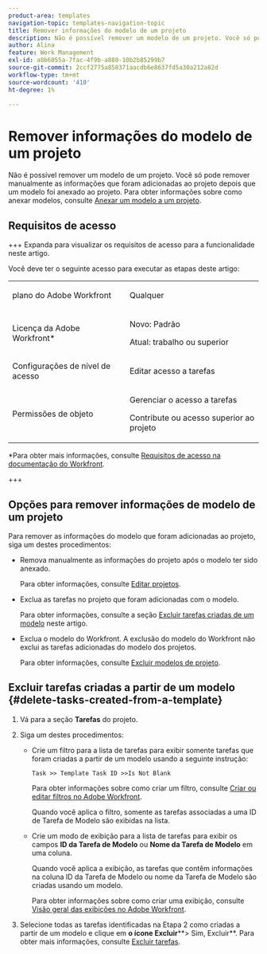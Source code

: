 ```yaml
---
product-area: templates
navigation-topic: templates-navigation-topic
title: Remover informações do modelo de um projeto
description: Não é possível remover um modelo de um projeto. Você só pode remover manualmente as informações que foram adicionadas ao projeto depois que um modelo foi anexado ao projeto. Para obter informações sobre como anexar modelos, consulte Anexar um modelo a um projeto.
author: Alina
feature: Work Management
exl-id: a8b6055a-7fac-4f9b-a880-10b2b85299b7
source-git-commit: 2ccf2775a858371aacdb6e8637fd5a30a212a82d
workflow-type: tm+mt
source-wordcount: '410'
ht-degree: 1%

---
```


# Remover informações do modelo de um projeto

Não é possível remover um modelo de um projeto. Você só pode remover manualmente as informações que foram adicionadas ao projeto depois que um modelo foi anexado ao projeto. Para obter informações sobre como anexar modelos, consulte [Anexar um modelo a um projeto](../../../manage-work/projects/create-and-manage-templates/attach-template-to-project.md).

## Requisitos de acesso

+++ Expanda para visualizar os requisitos de acesso para a funcionalidade neste artigo.

Você deve ter o seguinte acesso para executar as etapas deste artigo:

<table style="table-layout:auto"> 
 <col> 
 <col> 
 <tbody> 
  <tr> 
   <td role="rowheader">plano do Adobe Workfront</td> 
   <td> <p>Qualquer</p> </td> 
  </tr> 
  <tr> 
   <td role="rowheader">Licença da Adobe Workfront*</td> 
   <td> <p>Novo: Padrão</p>
   <p>Atual: trabalho ou superior</p> </td> 
  </tr> 
  <tr> 
   <td role="rowheader">Configurações de nível de acesso</td> 
   <td> <p>Editar acesso a tarefas</p>  </td> 
  </tr> 
  <tr> 
   <td role="rowheader">Permissões de objeto</td> 
   <td> <p>Gerenciar o acesso a tarefas </p> <p>Contribute ou acesso superior ao projeto </p>  </td> 
  </tr> 
 </tbody> 
</table>

*Para obter mais informações, consulte [Requisitos de acesso na documentação do Workfront](/help/quicksilver/administration-and-setup/add-users/access-levels-and-object-permissions/access-level-requirements-in-documentation.md).

+++

## Opções para remover informações de modelo de um projeto

Para remover as informações do modelo que foram adicionadas ao projeto, siga um destes procedimentos:

* Remova manualmente as informações do projeto após o modelo ter sido anexado.

  Para obter informações, consulte [Editar projetos](../../../manage-work/projects/manage-projects/edit-projects.md).

* Exclua as tarefas no projeto que foram adicionadas com o modelo.

  Para obter informações, consulte a seção [Excluir tarefas criadas de um modelo](#delete-tasks-created-from-a-template) neste artigo.

* Exclua o modelo do Workfront. A exclusão do modelo do Workfront não exclui as tarefas adicionadas do modelo dos projetos.

  Para obter informações, consulte [Excluir modelos de projeto](../../../manage-work/projects/create-and-manage-templates/delete-templates.md).

## Excluir tarefas criadas a partir de um modelo {#delete-tasks-created-from-a-template}

1. Vá para a seção **Tarefas** do projeto.
1. Siga um destes procedimentos:

   * Crie um filtro para a lista de tarefas para exibir somente tarefas que foram criadas a partir de um modelo usando a seguinte instrução:

     ```
     Task >> Template Task ID >>Is Not Blank
     ```

     Para obter informações sobre como criar um filtro, consulte [Criar ou editar filtros no Adobe Workfront](../../../reports-and-dashboards/reports/reporting-elements/create-filters.md).

     Quando você aplica o filtro, somente as tarefas associadas a uma ID de Tarefa de Modelo são exibidas na lista.

   * Crie um modo de exibição para a lista de tarefas para exibir os campos **ID da Tarefa de Modelo** ou **Nome da Tarefa de Modelo** em uma coluna.

     Quando você aplica a exibição, as tarefas que contêm informações na coluna ID da Tarefa de Modelo ou nome da Tarefa de Modelo são criadas usando um modelo.

     Para obter informações sobre como criar uma exibição, consulte [Visão geral das exibições no Adobe Workfront](../../../reports-and-dashboards/reports/reporting-elements/views-overview.md).

1. Selecione todas as tarefas identificadas na Etapa 2 como criadas a partir de um modelo e clique em **o ícone Excluir****> Sim, Excluir**. Para obter mais informações, consulte [Excluir tarefas](../../../manage-work/tasks/manage-tasks/delete-tasks.md).

